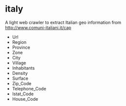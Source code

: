 # italy
A light web crawler to extract Italian geo information from http://www.comuni-italiani.it/cap

- Url
- Region
- Province
- Zone
- City
- Village
- Inhabitants
- Density
- Surface
- Zip_Code
- Telephone_Code
- Istat_Code
- House_Code
